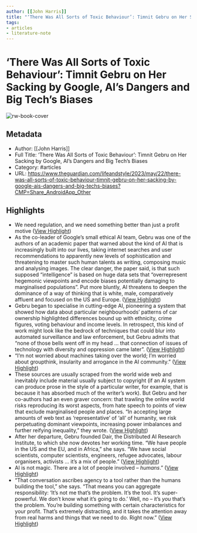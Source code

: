 ```yaml
---
author: [[John Harris]]
title: "‘There Was All Sorts of Toxic Behaviour’: Timnit Gebru on Her Sacking by Google, AI’s Dangers and Big Tech’s Biases"
tags: 
- articles
- literature-note
---
```

# ‘There Was All Sorts of Toxic Behaviour’: Timnit Gebru on Her Sacking by Google, AI’s Dangers and Big Tech’s Biases

![rw-book-cover](https://i.guim.co.uk/img/media/8315430000e6e4e64af6679eb5fcd095c521b17a/246_635_4709_2825/master/4709.jpg?width=1200&height=630&quality=85&auto=format&fit=crop&overlay-align=bottom%2Cleft&overlay-width=100p&overlay-base64=L2ltZy9zdGF0aWMvb3ZlcmxheXMvdGctZGVmYXVsdC5wbmc&enable=upscale&s=301a4055c4f86892a9045114f1104f57)

## Metadata
- Author: [[John Harris]]
- Full Title: ‘There Was All Sorts of Toxic Behaviour’: Timnit Gebru on Her Sacking by Google, AI’s Dangers and Big Tech’s Biases
- Category: #articles
- URL: https://www.theguardian.com/lifeandstyle/2023/may/22/there-was-all-sorts-of-toxic-behaviour-timnit-gebru-on-her-sacking-by-google-ais-dangers-and-big-techs-biases?CMP=Share_AndroidApp_Other

## Highlights
- We need regulation, and we need something better than just a profit motive ([View Highlight](https://read.readwise.io/read/01h13xw7narv408xds23a3t255))
- As the co-leader of Google’s small ethical AI team, Gebru was one of the authors of an academic paper that warned about the kind of AI that is increasingly built into our lives, taking internet searches and user recommendations to apparently new levels of sophistication and threatening to master such human talents as writing, composing music and analysing images. The clear danger, the paper said, is that such supposed “intelligence” is based on huge data sets that “overrepresent hegemonic viewpoints and encode biases potentially damaging to marginalised populations”. Put more bluntly, AI threatens to deepen the dominance of a way of thinking that is white, male, comparatively affluent and focused on the US and Europe. ([View Highlight](https://read.readwise.io/read/01h13xxf0gz4s6mr11s9shbc8p))
- Gebru began to specialise in cutting-edge AI, pioneering a system that showed how data about particular neighbourhoods’ patterns of car ownership highlighted differences bound up with ethnicity, crime figures, voting behaviour and income levels. In retrospect, this kind of work might look like the bedrock of techniques that could blur into automated surveillance and law enforcement, but Gebru admits that “none of those bells went off in my head … that connection of issues of technology with diversity and oppression came later”. ([View Highlight](https://read.readwise.io/read/01h13y1m13zggavjprq5a8nrdk))
- “I’m not worried about machines taking over the world; I’m worried about groupthink, insularity and arrogance in the AI community.” ([View Highlight](https://read.readwise.io/read/01h13y3behbv31b8sgah1d788a))
- These sources are usually scraped from the world wide web and inevitably include material usually subject to copyright (if an AI system can produce prose in the style of a particular writer, for example, that is because it has absorbed much of the writer’s work). But Gebru and her co-authors had an even graver concern: that trawling the online world risks reproducing its worst aspects, from hate speech to points of view that exclude marginalised people and places. “In accepting large amounts of web text as ‘representative’ of ‘all’ of humanity, we risk perpetuating dominant viewpoints, increasing power imbalances and further reifying inequality,” they wrote. ([View Highlight](https://read.readwise.io/read/01h13y9kkhmqvn25jmveghm4gr))
- After her departure, Gebru founded Dair, the Distributed AI Research Institute, to which she now devotes her working time. “We have people in the US and the EU, and in Africa,” she says. “We have social scientists, computer scientists, engineers, refugee advocates, labour organisers, activists … it’s a mix of people.” ([View Highlight](https://read.readwise.io/read/01h13ycyv5hp0njxrzw8ptpnbb))
- AI is not magic. There are a lot of people involved – *humans*.” ([View Highlight](https://read.readwise.io/read/01h13ydw156r87bnjg98sarv3r))
- “That conversation ascribes agency to a tool rather than the humans building the tool,” she says. “That means you can aggregate responsibility: ‘It’s not me that’s the problem. It’s the tool. It’s super-powerful. We don’t know what it’s going to do.’ Well, no – it’s *you* that’s the problem. You’re building something with certain characteristics for your profit. That’s extremely distracting, and it takes the attention away from real harms and things that we need to do. Right now.” ([View Highlight](https://read.readwise.io/read/01h13yh5142hka35244nvew2y8))
